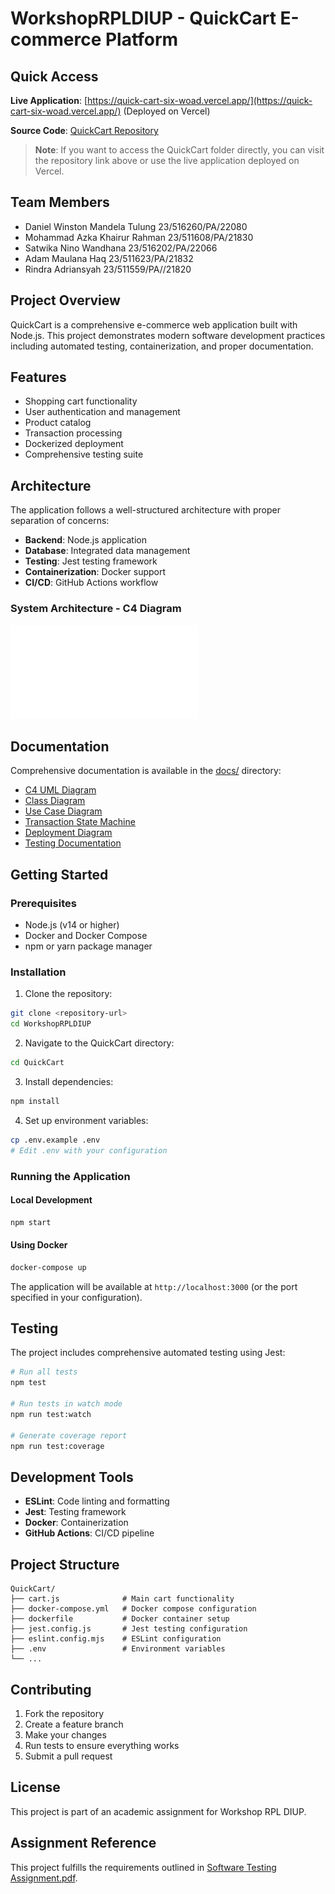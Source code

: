 # WorkshopRPLDIUP - QuickCart E-commerce Platform

## Quick Access
**Live Application**: [https://quick-cart-six-woad.vercel.app/](https://quick-cart-six-woad.vercel.app/) (Deployed on Vercel)

**Source Code**: [QuickCart Repository](https://github.com/Nino-123/QuickCart)

> **Note**: If you want to access the QuickCart folder directly, you can visit the repository link above or use the live application deployed on Vercel.

## Team Members
- Daniel Winston Mandela Tulung 23/516260/PA/22080
- Mohammad Azka Khairur Rahman 23/511608/PA/21830
- Satwika Nino Wandhana 23/516202/PA/22066
- Adam Maulana Haq 23/511623/PA/21832
- Rindra Adriansyah 23/511559/PA//21820

## Project Overview
QuickCart is a comprehensive e-commerce web application built with Node.js. This project demonstrates modern software development practices including automated testing, containerization, and proper documentation.

## Features
- Shopping cart functionality
- User authentication and management
- Product catalog
- Transaction processing
- Dockerized deployment
- Comprehensive testing suite

## Architecture
The application follows a well-structured architecture with proper separation of concerns:
- **Backend**: Node.js application
- **Database**: Integrated data management
- **Testing**: Jest testing framework
- **Containerization**: Docker support
- **CI/CD**: GitHub Actions workflow

### System Architecture - C4 Diagram
![C4 UML Diagram](docs/C4%20UML%20Diagram%20of%20an%20E-commerce%20Website.pdf)

## Documentation
Comprehensive documentation is available in the [docs/](docs/) directory:
- [C4 UML Diagram](docs/C4%20UML%20Diagram%20of%20an%20E-commerce%20Website.pdf)
- [Class Diagram](docs/QuickCart%20Class%20Diagram.jpg)
- [Use Case Diagram](docs/usecasediagramecommerce.drawio.png)
- [Transaction State Machine](docs/Transaction%20State%20Machine%20Diagram.jpg)
- [Deployment Diagram](docs/Qcart%20-%20deployemeny%20diagram.png)
- [Testing Documentation](docs/Automated%20Testing%20NodeJS.pdf)

## Getting Started

### Prerequisites
- Node.js (v14 or higher)
- Docker and Docker Compose
- npm or yarn package manager

### Installation

1. Clone the repository:
```bash
git clone <repository-url>
cd WorkshopRPLDIUP
```

2. Navigate to the QuickCart directory:
```bash
cd QuickCart
```

3. Install dependencies:
```bash
npm install
```

4. Set up environment variables:
```bash
cp .env.example .env
# Edit .env with your configuration
```

### Running the Application

#### Local Development
```bash
npm start
```

#### Using Docker
```bash
docker-compose up
```

The application will be available at `http://localhost:3000` (or the port specified in your configuration).

## Testing
The project includes comprehensive automated testing using Jest:

```bash
# Run all tests
npm test

# Run tests in watch mode
npm run test:watch

# Generate coverage report
npm run test:coverage
```

## Development Tools
- **ESLint**: Code linting and formatting
- **Jest**: Testing framework
- **Docker**: Containerization
- **GitHub Actions**: CI/CD pipeline

## Project Structure
```
QuickCart/
├── cart.js              # Main cart functionality
├── docker-compose.yml   # Docker compose configuration
├── dockerfile           # Docker container setup
├── jest.config.js       # Jest testing configuration
├── eslint.config.mjs    # ESLint configuration
├── .env                 # Environment variables
└── ...
```

## Contributing
1. Fork the repository
2. Create a feature branch
3. Make your changes
4. Run tests to ensure everything works
5. Submit a pull request

## License
This project is part of an academic assignment for Workshop RPL DIUP.

## Assignment Reference
This project fulfills the requirements outlined in [Software Testing Assignment.pdf](Software%20Testing%20Assignment.pdf).
